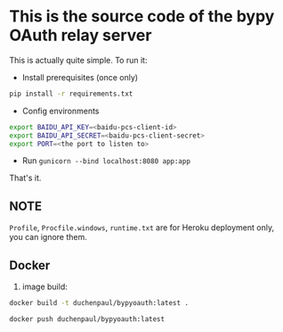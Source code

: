 This is the source code of the bypy OAuth relay server
======================================================

This is actually quite simple. To run it:

- Install prerequisites (once only)

```bash
pip install -r requirements.txt
```

- Config environments

```bash
export BAIDU_API_KEY=<baidu-pcs-client-id>
export BAIDU_API_SECRET=<baidu-pcs-client-secret>
export PORT=<the port to listen to>
```

- Run
`gunicorn --bind localhost:8080 app:app`

That's it.

NOTE
----

`Profile`, `Procfile.windows`, `runtime.txt` are for Heroku deployment only, you can ignore them.


## Docker
1. image build:
```bash
docker build -t duchenpaul/bypyoauth:latest .

docker push duchenpaul/bypyoauth:latest
```


